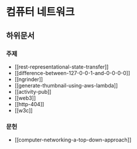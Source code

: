 # 컴퓨터 네트워크

## 하위문서

### 주제

- [[rest-representational-state-transfer]]
- [[difference-between-127-0-0-1-and-0-0-0-0]]
- [[ngrinder]]
- [[generate-thumbnail-using-aws-lambda]]
- [[activity-pub]]
- [[web3]]
- [[http-404]]
- [[w3c]]

### 문헌

- [[computer-networking-a-top-down-approach]]
